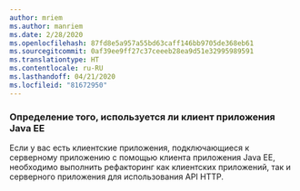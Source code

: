 ```yaml
---
author: mriem
ms.author: manriem
ms.date: 2/28/2020
ms.openlocfilehash: 87fd8e5a957a55bd63caff146bb9705de368eb61
ms.sourcegitcommit: 0af39ee9ff27c37ceeeb28ea9d51e32995989591
ms.translationtype: HT
ms.contentlocale: ru-RU
ms.lasthandoff: 04/21/2020
ms.locfileid: "81672950"
---
```

### <a name="determine-whether-the-java-ee-application-client-feature-is-in-use"></a>Определение того, используется ли клиент приложения Java EE

Если у вас есть клиентские приложения, подключающиеся к серверному приложению с помощью клиента приложения Java EE, необходимо выполнить рефакторинг как клиентских приложений, так и серверного приложения для использования API HTTP.
